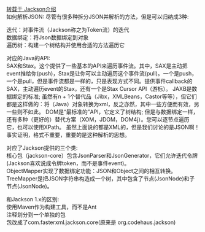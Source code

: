 [转载于 Jackson介绍 ](https://blog.csdn.net/Master_Shifu_/article/details/84194273)  
如何解析JSON:
尽管有很多种拆分JSON并解析的方法，但是可以归纳成3种:

迭代：对事件流（Jackson称之为Token流）的迭代  
数据绑定：将Json数据绑定到对象  
遍历树：构建一个树结构并使用合适的方法遍历它  

对应的Java的API:  
SAX和Stax。这个提供了一些基本的API来遍历事件流。其中，SAX是主动把event推给你(push)，Stax是让你可以主动遍历这个事件流(pull)。一个是push，一个是pull，但是事件流都是一样的，只是表现方式不同。提供事件callback的SAX，主动遍历event的Stax，还有一个是Stax Cursor API（游标）。
JAXB是数据绑定的标准; 虽然有n + 1个替代品（Jibx，XMLBeans，Castor等等），但它们都是这样做的：将（Java）对象转换为xml，反之亦然，其中一些方便而有效，另一些则不如此。
DOM是“最标准的”API，它定义了树结构; 但是与数据绑定一样，还有多种（更好的）替代方案（XOM，JDOM，DOM4j）。您可以逐节点遍历它，也可以使用XPath。
虽然上面说的都是XML的，但是我们讨论的是JSON啊！事实证明，格式不重要，重要的是这种解析的思想。

对应了Jackson提供的三个类:  
核心包（jackson-core）包含JsonParser和JsonGenerator，它们允许迭代令牌(Jackson喜欢说成令牌token，而不是事件event)。  
ObjectMapper实现了数据绑定功能：JSON和Object之间的相互转换。  
TreeMapper是把JSON字符串构造成一个树，其中包含了节点(JsonNode)和子节点(JsonNode)。  

和Jackson 1.x的区别:  
使用Maven作为构建工具，而不是Ant  
注释划分到一个单独的包  
包改成了com.fasterxml.jackson.core(原来是 org.codehaus.jackson)  
